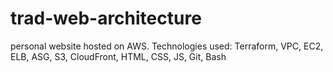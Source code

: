 # trad-web-architecture
personal website hosted on AWS. Technologies used: Terraform, VPC, EC2, ELB, ASG, S3, CloudFront, HTML, CSS, JS, Git, Bash
